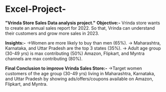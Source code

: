 # Excel-Project-

**"Vrinda Store Sales Data analysis project."**
**Objective:-**
Vrinda store wants to create an annual sales report for 2022. So that, Vrinda can understand their customers and grow more sales in 2023.


**Insights:-**
->Women are more likely to buy than men (65%).
-> Maharashtra, Karnataka, and Uttar Pradesh are the top 3 states (35%).
-> Adult age group (30-49 yrs) is max contributing (50%) Amazon, Flipkart, and Myntra channels are max contributing (80%).


**Final Conclusion to improve Vrinda Sales Store:-**
->Target women customers of the age group (30-49 yrs) living in Maharashtra, Karnataka, and 
    Uttar Pradesh by showing ads/offers/coupons available on Amazon, Flipkart, and Myntra.
